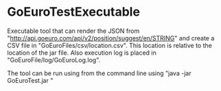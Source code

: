 # GoEuroTestExecutable

Executable tool that can render the JSON from "http://api.goeuro.com/api/v2/position/suggest/en/STRING" and create a CSV file in "GoEuroFiles/csv/location.csv".  This location is relative to the location of the jar file.  Also execution log is placed in "GoEuroFile/log/GoEuroLog.log".  

The tool can be run using from the command line using "java -jar GoEuroTest.jar <STRING>"
